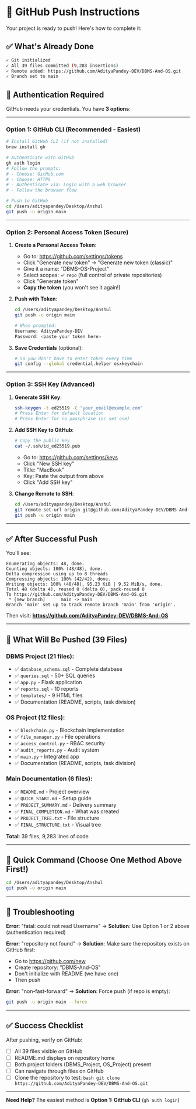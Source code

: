 # 🚀 GitHub Push Instructions

Your project is ready to push! Here's how to complete it:

## ✅ What's Already Done

```bash
✓ Git initialized
✓ All 39 files committed (9,283 insertions)
✓ Remote added: https://github.com/AdityaPandey-DEV/DBMS-And-OS.git
✓ Branch set to main
```

## 🔐 Authentication Required

GitHub needs your credentials. You have **3 options**:

---

### **Option 1: GitHub CLI (Recommended - Easiest)**

```bash
# Install GitHub CLI (if not installed)
brew install gh

# Authenticate with GitHub
gh auth login
# Follow the prompts:
# - Choose: GitHub.com
# - Choose: HTTPS
# - Authenticate via: Login with a web browser
# - Follow the browser flow

# Push to GitHub
cd /Users/adityapandey/Desktop/Anshul
git push -u origin main
```

---

### **Option 2: Personal Access Token (Secure)**

1. **Create a Personal Access Token**:
   - Go to: https://github.com/settings/tokens
   - Click "Generate new token" → "Generate new token (classic)"
   - Give it a name: "DBMS-OS-Project"
   - Select scopes: ✓ `repo` (full control of private repositories)
   - Click "Generate token"
   - **Copy the token** (you won't see it again!)

2. **Push with Token**:
   ```bash
   cd /Users/adityapandey/Desktop/Anshul
   git push -u origin main
   
   # When prompted:
   Username: AdityaPandey-DEV
   Password: <paste your token here>
   ```

3. **Save Credentials** (optional):
   ```bash
   # So you don't have to enter token every time
   git config --global credential.helper osxkeychain
   ```

---

### **Option 3: SSH Key (Advanced)**

1. **Generate SSH Key**:
   ```bash
   ssh-keygen -t ed25519 -C "your_email@example.com"
   # Press Enter for default location
   # Press Enter for no passphrase (or set one)
   ```

2. **Add SSH Key to GitHub**:
   ```bash
   # Copy the public key
   cat ~/.ssh/id_ed25519.pub
   ```
   - Go to: https://github.com/settings/keys
   - Click "New SSH key"
   - Title: "MacBook"
   - Key: Paste the output from above
   - Click "Add SSH key"

3. **Change Remote to SSH**:
   ```bash
   cd /Users/adityapandey/Desktop/Anshul
   git remote set-url origin git@github.com:AdityaPandey-DEV/DBMS-And-OS.git
   git push -u origin main
   ```

---

## ✅ After Successful Push

You'll see:
```
Enumerating objects: 48, done.
Counting objects: 100% (48/48), done.
Delta compression using up to 8 threads
Compressing objects: 100% (42/42), done.
Writing objects: 100% (48/48), 95.23 KiB | 9.52 MiB/s, done.
Total 48 (delta 4), reused 0 (delta 0), pack-reused 0
To https://github.com/AdityaPandey-DEV/DBMS-And-OS.git
 * [new branch]      main -> main
Branch 'main' set up to track remote branch 'main' from 'origin'.
```

Then visit: **https://github.com/AdityaPandey-DEV/DBMS-And-OS**

---

## 📁 What Will Be Pushed (39 Files)

### **DBMS Project** (21 files):
- ✅ `database_schema.sql` - Complete database
- ✅ `queries.sql` - 50+ SQL queries
- ✅ `app.py` - Flask application
- ✅ `reports.sql` - 10 reports
- ✅ `templates/` - 9 HTML files
- ✅ Documentation (README, scripts, task division)

### **OS Project** (12 files):
- ✅ `blockchain.py` - Blockchain implementation
- ✅ `file_manager.py` - File operations
- ✅ `access_control.py` - RBAC security
- ✅ `audit_reports.py` - Audit system
- ✅ `main.py` - Integrated app
- ✅ Documentation (README, scripts, task division)

### **Main Documentation** (6 files):
- ✅ `README.md` - Project overview
- ✅ `QUICK_START.md` - Setup guide
- ✅ `PROJECT_SUMMARY.md` - Delivery summary
- ✅ `FINAL_COMPLETION.md` - What was created
- ✅ `PROJECT_TREE.txt` - File structure
- ✅ `FINAL_STRUCTURE.txt` - Visual tree

**Total**: 39 files, 9,283 lines of code

---

## 🎯 Quick Command (Choose One Method Above First!)

```bash
cd /Users/adityapandey/Desktop/Anshul
git push -u origin main
```

---

## 🐛 Troubleshooting

**Error**: "fatal: could not read Username"
→ **Solution**: Use Option 1 or 2 above (authentication required)

**Error**: "repository not found"
→ **Solution**: Make sure the repository exists on GitHub first:
   - Go to https://github.com/new
   - Create repository: "DBMS-And-OS"
   - Don't initialize with README (we have one)
   - Then push

**Error**: "non-fast-forward"
→ **Solution**: Force push (if repo is empty):
   ```bash
   git push -u origin main --force
   ```

---

## ✅ Success Checklist

After pushing, verify on GitHub:
- [ ] All 39 files visible on GitHub
- [ ] README.md displays on repository home
- [ ] Both project folders (DBMS_Project, OS_Project) present
- [ ] Can navigate through files on GitHub
- [ ] Clone the repository to test:
      ```bash
      git clone https://github.com/AdityaPandey-DEV/DBMS-And-OS.git
      ```

---

**Need Help?** The easiest method is **Option 1: GitHub CLI** (`gh auth login`)

